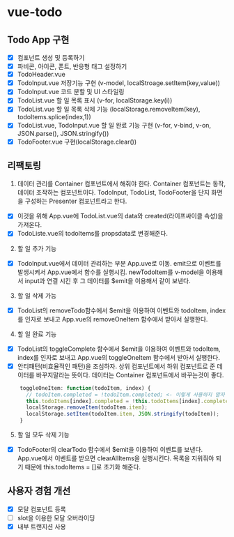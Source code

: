 # vue-todo

## Todo App 구현

- [x] 컴포넌트 생성 및 등록하기
- [x] 파비콘, 아이콘, 폰트, 반응형 태그 설정하기
- [x] TodoHeader.vue
- [x] TodoInput.vue 저장기능 구현 (v-model, localStroage.setItem(key,value))
- [x] TodoInput.vue 코드 분할 및 UI 스타일링
- [x] TodoList.vue 할 일 목록 표시 (v-for, localStorage.key(i))
- [x] TodoList.vue 할 일 목록 삭제 기능 (localStorage.removeItem(key), todoItems.splice(index,1))
- [x] TodoList.vue, TodoInput.vue 할 일 완료 기능 구현 (v-for, v-bind, v-on, JSON.parse(), JSON.stringify())
- [x] TodoFooter.vue 구현(localStorage.clear())

## 리팩토링

1. 데이터 관리를 Container 컴포넌트에서 해줘야 한다. Container 컴포넌트는 동작,데이터 조작하는 컴포넌트이다. TodoInput, TodoList, TodoFooter을 단지 화면을 구성하는 Presenter 컴포넌트라고 한다.

- [x] 이것을 위해 App.vue에 TodoList.vue의 data와 created(라이프싸이클 속성)을 가져온다.
- [x] TodoListe.vue의 todoItems를 propsdata로 변경해준다.

2. 할 일 추가 기능

- [x] TodoInput.vue에서 데이터 관리하는 부분 App.uve로 이동. emit으로 이벤트를 발생시켜서 App.vue에서 함수를 실행시킴. newTodoItem를 v-model을 이용해서 input과 연결 시킨 후 그 데이터를 \$emit을 이용해서 같이 보낸다.

3. 할 일 삭제 가능

- [x] TodoList의 removeTodo함수에서 \$emit을 이용하여 이벤트와 todoItem, index를 인자로 보내고 App.vue의 removeOneItem 함수에서 받아서 실행한다.

4. 할 일 완료 기능

- [x] TodoList의 toggleComplete 함수에서 \$emit을 이용하여 이벤트와 todoItem, index를 인자로 보내고 App.vue의 toggleOneItem 함수에서 받아서 실행한다.
- [x] 안티패턴(비효율적인 패턴)을 조심하자. 상위 컴포넌트에서 하위 컴포넌트로 준 데이터를 바꾸지말라는 뜻이다. 데이터는 Container 컴포넌트에서 바꾸는것이 좋다.

```javascript
    toggleOneItem: function(todoItem, index) {
      // todoItem.completed = !todoItem.completed; <- 이렇게 사용하지 말자
      this.todoItems[index].completed = !this.todoItems[index].completed;
      localStorage.removeItem(todoItem.item);
      localStorage.setItem(todoItem.item, JSON.stringify(todoItem));
    }
```

5. 할 일 모두 삭제 기능

- [x] TodoFooter의 clearTodo 함수에서 \$emit을 이용하여 이벤트를 보낸다. App.vue에서 이벤트를 받으면 clearAllItems을 실행시킨다. 목록을 지워줘야 되기 때문에 this.todoItems = []로 초기화 해준다.

## 사용자 경험 개선

- [x] 모달 컴포넌트 등록
- [ ] slot을 이용한 모달 오버라이딩
- [x] 내부 트랜지션 사용
